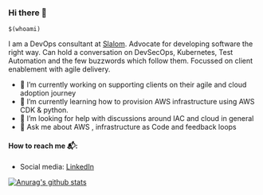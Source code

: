 ### Hi there 👋

<!--
**quixoticmonk/quixoticmonk** is a ✨ _special_ ✨ repository because its `README.md` (this file) appears on your GitHub profile.

Here are some ideas to get you started:

- 🔭 I’m currently working on ...
- 🌱 I’m currently learning ...
- 👯 I’m looking to collaborate on ...
- 🤔 I’m looking for help with ...
- 💬 Ask me about ...
- 📫 How to reach me: ...
- 😄 Pronouns: ...
- ⚡ Fun fact: ...
-->

`$(whoami)`


I am a DevOps consultant  at [Slalom](https://slalom.com). Advocate for developing software the right way.
Can hold a conversation on DevSecOps, Kubernetes, Test Automation and the few buzzwords which follow them.
Focussed on client enablement with agile delivery. 


- 🔭 I’m currently working on supporting clients on their agile and cloud adoption journey
- 🌱 I’m currently learning how to provision AWS infrastructure using AWS CDK & python.
- 🤔 I’m looking for help with discussions around IAC and cloud in general
- 💬 Ask me about AWS , infrastructure as Code and feedback loops



#### How to reach me 📬: 

- Social media: [LinkedIn](https://www.linkedin.com/in/manuchandrasekhar/)


[![Anurag's github stats](https://github-readme-stats.vercel.app/api?username=quixoticmonk&bg_color=30,e96443,904e95&title_color=fff&text_color=fff)](https://github.com/anuraghazra/github-readme-stats)
